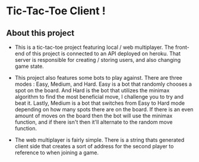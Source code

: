 # Tic-Tac-Toe Client !

## About this project

- This is a tic-tac-toe project featuring local / web multiplayer. The front-end of this project is connected to an API deployed on heroku. That server is responsible for creating / storing users, and also changing game state.

- This project also features some bots to play against. There are three modes : Easy, Medium, and Hard. Easy is a bot that randomly chooses a spot on the board. And Hard is the bot that utilizes the minimax algorithm to find the most beneficial move, I challenge you to try and beat it. Lastly, Medium is a bot that switches from Easy to Hard mode depending on how many spots there are on the board. If there is an even amount of moves on the board then the bot will use the minimax function, and if there isn't then it'll alternate to the random move function.

- The web multiplayer is fairly simple. There is a string thats generated client side that creates a sort of address for the second player to reference to when joining a game.
